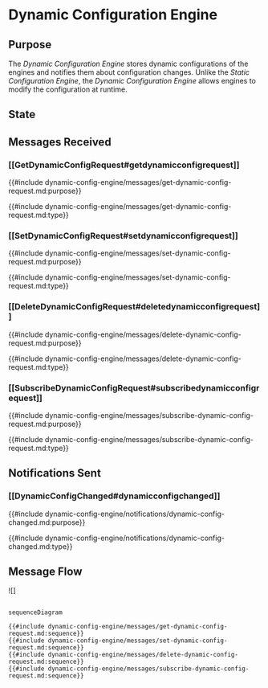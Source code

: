 <div class="engine">

# Dynamic Configuration Engine

## Purpose

<!-- ANCHOR: purpose -->
The *Dynamic Configuration Engine* stores dynamic configurations of the engines and notifies them about configuration changes.
Unlike the *Static Configuration Engine*, the *Dynamic Configuration Engine* allows engines to modify the configuration at runtime. 
<!-- ANCHOR_END: purpose -->

## State


## Messages Received

### [[GetDynamicConfigRequest#getdynamicconfigrequest]]

{{#include dynamic-config-engine/messages/get-dynamic-config-request.md:purpose}}

{{#include dynamic-config-engine/messages/get-dynamic-config-request.md:type}}

### [[SetDynamicConfigRequest#setdynamicconfigrequest]]

{{#include dynamic-config-engine/messages/set-dynamic-config-request.md:purpose}}

{{#include dynamic-config-engine/messages/set-dynamic-config-request.md:type}}

### [[DeleteDynamicConfigRequest#deletedynamicconfigrequest]]

{{#include dynamic-config-engine/messages/delete-dynamic-config-request.md:purpose}}

{{#include dynamic-config-engine/messages/delete-dynamic-config-request.md:type}}

### [[SubscribeDynamicConfigRequest#subscribedynamicconfigrequest]]

{{#include dynamic-config-engine/messages/subscribe-dynamic-config-request.md:purpose}}

{{#include dynamic-config-engine/messages/subscribe-dynamic-config-request.md:type}}


## Notifications Sent

### [[DynamicConfigChanged#dynamicconfigchanged]]

{{#include dynamic-config-engine/notifications/dynamic-config-changed.md:purpose}}

{{#include dynamic-config-engine/notifications/dynamic-config-changed.md:type}}


## Message Flow
![]

 <!-- ANCHOR: messages -->

 ```mermaid

 sequenceDiagram

 {{#include dynamic-config-engine/messages/get-dynamic-config-request.md:sequence}}
 {{#include dynamic-config-engine/messages/set-dynamic-config-request.md:sequence}}
 {{#include dynamic-config-engine/messages/delete-dynamic-config-request.md:sequence}}
 {{#include dynamic-config-engine/messages/subscribe-dynamic-config-request.md:sequence}}


 ```

 <!-- ANCHOR_END: messages -->

</div>
